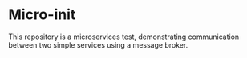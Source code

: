 # Micro-init
This repository is a microservices test, demonstrating communication between two simple services using a message broker.
